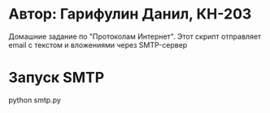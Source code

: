 # Автор: Гарифулин Данил, КН-203
Домашние задание по "Протоколам Интернет". Этот скрипт отправляет email с текстом и вложениями через SMTP-сервер

# Запуск SMTP
python smtp.py
